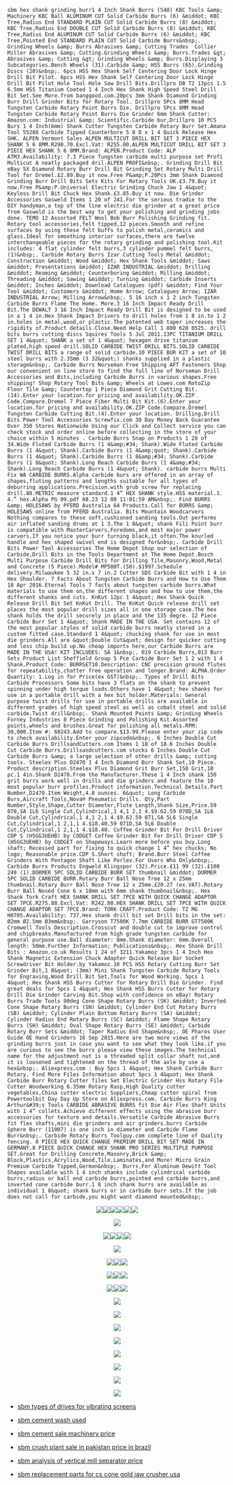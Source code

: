 
```
sbm hex shank grinding burr1 4 Inch Shank Burrs (548) KBC Tools &amp; Machinery KBC Ball ALUMINUM CUT Solid Carbide Burrs (6) &middot; KBC Tree,Radius End STANDARD PLAIN CUT Solid Carbide Burrs (8) &middot; KBC Tree,Radius End DOUBLE CUT Solid Carbide Burrs (8) &middot; KBC Tree,Radius End ALUMINUM CUT Solid Carbide Burrs (6) &middot; KBC Tree,Pointed End STANDARD PLAIN CUT Solid Carbide Burrs&nbsp;. Grinding Wheels &amp; Burrs Abrasives &amp; Cutting Trades  Collier Miller Abrasives &amp; Cutting.Grinding Wheels &amp; Burrs.Trades &gt; Abrasives &amp; Cutting &gt; Grinding Wheels &amp; Burrs.Displaying 3 Subcategories.Bench Wheels (31).Carbide &amp; HSS Burrs (65).Grinding Discs (20)&nbsp;. 6pcs HSS Hex Shank Self Centering Door Lock Hinge Drill Bit Pilot. 6pcs HSS Hex Shank Self Centering Door Lock Hinge Drill Bit Pilot Hole Tool Hole Saw Drill Bits.Drillpro DB T2 13pcs 1.5 6.5mm HSS Titanium Coated 1 4 Inch Hex Shank High Speed Steel Drill Bit Set.See More.from banggood.com.20pcs 3mm Shank Diamond Grinding Burr Drill Grinder Bits for Rotary Tool. Drillpro 5Pcs 8MM Head Tungsten Carbide Rotary Point Burrs Die. Drillpro 5Pcs 8MM Head Tungsten Carbide Rotary Point Burrs Die Grinder 6mm Shank Cutter: Amazon.com: Industrial &amp; Scientific.Carbide bur,Drillpro 10 PCS Burs 1 4 Inch(6mm) Shank Cutter Tungsten Carbide Rotary Burr Set.Amana Tool 55288 Carbide Tipped Counterbore 5 8 D x 1 4 Quick Release Hex SHK. ALPEN Vermont Sales ALPEN MULTICUT DRILL BIT SET 3 PIECE HEX SHANK 5 6 8MM.R290.70.Excl.Vat: R255.00.ALPEN MULTICUT DRILL BIT SET 3 PIECE HEX SHANK 5 6 8MM.Brand: ALPEN.Product Code: ALP ATM3.Availability: 7.3 Piece Tungsten carbide multi purpose set Profi Multicut A neatly packaged dril.ALPEN PROFI&nbsp;. Grinding Drill Bit eBay 5X Diamond Rotary Burr Drill Bit Grinding Set Rotary Multi Drill Tool for Dremel.£2.89.Buy it now.Free P&amp;P.20Pcs 3mm Shank Diamond Grinding Burr Drill Bits Sets Kits For Rotary Tools UK.£3.79.Buy it now.Free P&amp;P.Universal Electric Grinding Chuck Jaw 1 4&quot; Keyless Drill Bit Chuck Hex Shank.£3.85.Buy it now. Die Grinder Accessories Gasweld Items 1 20 of 241.For the serious tradie to the DIY handyman,a top of the line electric die grinder at a great price from Gasweld is the best way to get your polishing and grinding jobs done. TEMO 12 Assorted FELT Wool Bob Burr Polishing Grinding fit. Rotary tool accessories,felt tipped,12 pieces.Smooth and refine surfaces by using these felt buffs to polish metal,ceramics and glass.Ideal for smoothing interior surfaces,there are twelve interchangeable pieces for the rotary grinding and polishing tool.Kit includes: 4 flat cylinder felt burrs,3 cylinder pummel felt burrs,(1)&nbsp;. Carbide Rotary Burrs Izar Cutting Tools Metal &middot; Construction &middot; Wood &middot; Hex Shank Tools &middot; Saws &middot; Presentations &middot; IZAR INDUSTRIAL &middot; Drilling &middot; Reaming &middot; Counterboring &middot; Milling &middot; Threading &middot; Sawing &middot; Turning &middot; Carbide Inserts &middot; Inches &middot; Download Catalogues (pdf) &middot; Find Your Tool &middot; Customers &middot; Home Arrow; Catalogues Arrow; IZAR INDUSTRIAL Arrow; Milling Arrow&nbsp;. 5 16 inch x 1 2 inch Tungsten Carbide Burrs Flame The Home. More.3 16 Inch Impact Ready Drill Bit.The DEWALT 3 16 Inch Impact Ready Drill Bit is designed to be used in a 1 4 in.Hex Shank Impact Drivers to drill holes from 1 8 in.to 1 2 in.holes in metal,wood,or plastic.The patented web taper increases the rigidity of.Product details.Close.Need Help Call 1 800 628 0525. drill bits burrs cutting discs Squires Tools 5 Jul 2011.13PC TITANIUM DRILL SET 1 4&quot; SHANK a set of 1 4&quot; hexagon drive titanium plated,high speed drill.SOLID CARBIDE TWIST DRILL BITS.SOLID CARBIDE TWIST DRILL BITS a range of solid carbide.10 PIECE BUR KIT a set of 10 steel burrs with 2.35mm (3 32&quot;) shanks supplied in a plastic storage&nbsp;. Carbide Burrs Norseman Free Shipping AFT Fasteners Shop our convenient on line store to find the full line of Norseman Drill Accessories and Bits,including Carbide Burrs in various shapes.Free shipping! Shop Rotary Tool Bits &amp; Wheels at Lowes.com RotoZip Floor Tile &amp; Countertop 1 Piece Diamond Grit Cutting Bit.(14).Enter your location.for pricing and availability.OK.ZIP Code.Compare.Dremel 7 Piece Fiber Multi Bit Kit.(6).Enter your location.for pricing and availability.OK.ZIP Code.Compare.Dremel Tungsten Carbide Cutting Bit.(4).Enter your location. Drilling,Drill Bits Power Tool Accessories Screwfix.com 30 Day Money Back Guarantee Over 350 Stores Nationwide Using our Click and Collect service you can check stock and order online before collecting in the store of your choice within 5 minutes . Carbide Burrs Snap on Products 1 28 of 34.Wide Fluted Carbide Burrs (1 4&amp;#34; Shank).Wide Fluted Carbide Burrs (1 4&quot; Shank).Carbide Burrs (1 4&amp;quot; Shank).Carbide Burrs (1 4&quot; Shank).Carbide Burrs (1 8&amp;#34; Shank).Carbide Burrs (1 8&quot; Shank).Long Reach Carbide Burrs (1 4&amp;#34; Shank).Long Reach Carbide Burrs (1 4&quot; Shank). carbide burrs Multi Fix WA CARBIDE BURRS.Alpha carbide burs are offered in an array of shapes,fluting patterns and lengths suitable for all types of deburring applications.Precision.with grub screw for replacing drill.88.METRIC measure standard.1 4” HEX SHANK style.HSS material.1. 4.” hex.Alpha PG 09.pdf 88.23 12 08 11:01:59 AM&nbsp;. Find BURRS &amp; HOLESAWS by PFERD Australia 64 Products.Call for BURRS &amp; HOLESAWS online from PFERD Australia. Bits Mountain Woodcarvers Nothing compares to these soft,cushioned sanding tools.Out performs air inflated sanding drums at 1 3.The 1 8&quot; shank Fili Point burr is compatible with MasterCarvers,Foredoms,and most major power carvers.If you notice your burr turning black,it often.The knurled handle and hex shaped swivel end is designed for&nbsp;. Carbide Drill Bits Power Tool Accessories The Home Depot Shop our selection of Carbide,Drill Bits in the Tools Department at The Home Depot.Bosch Multi Purpose Carbide Drill Bits for Drilling Tile,Masonry,Wood,Metal and Concrete (5 Piece).Model# MP500T.(50).$1997.Schedule delivery.Milwaukee 5 32 in.x 7 in.2 Cutter SDS Carbide Bit with 1 4 in Hex Shoulder. 7 Facts About Tungsten Carbide Burrs and How to Use Them 18 Apr 2016.Eternal Tools 7 facts about tungsten carbide burrs.What materials to use them on,the different shapes and how to use them,the different shanks and cuts. KnKut 12pc 1 4&quot; Hex Shank Quick Release Drill Bit Set KnKut Drill. The KnKut Quick release drill set places the most popular drill sizes all in one storage case.The hex shank holds the drill securely in place and the 135 degre. 12 Piece Carbide Burr Set 1 4&quot; Shank MADE IN THE USA. Set contains 12 of the most popular styles of solid carbide burrs neatly stored in a custom fitted case.Standard 1 4&quot; chucking shank for use in most die grinders.All are &quot;Double Cut&quot; design for quicker cutting and less chip build up.No cheap imports here,our Carbide Burrs are MADE IN THE USA! KIT INCLUDES: SA 1&nbsp;. 019 Carbide Burrs,013 Burr Sets Product List Sheffield Group 5 Pce Carbide Burr Set 1 2 with 1 4 Shank.Product Code: BURRSET10.Description: CNC precision ground flutes for repeatability,chatter free operation and longer.Brand: ALPHA.Order Quantity: 1.Log in for Price(ex GST)&nbsp;. Types of Drill Bits Carbide Processors Some bits have 3 flats on the shank to prevent spinning under high torque loads.Others have 1 4&quot; hex shanks for use in a portable drill with a hex bit holder.Materials: General purpose twist drills for use in portable drills are available in different grades of high speed steel as well as cobalt steel and solid carbide.Twist drill&nbsp;. Shank Mounted Points &amp; Grinding Wheels Forney Industries 8 Piece Grinding and Polishing Kit.Assorted points,wheels and brushes.Great for polishing all metals.RPM: 30,000.Item #: 60243.Add to compare.$13.99.Please enter your zip code to check availability.Enter your zipcode&nbsp;. 6 Inches Double Cut Carbide Burrs DrillsandCutters.com Items 1 18 of 18.6 Inches Double Cut Carbide Burrs.Drillsandcutters.com stocks 6 Inches Double Cut Carbide Burrs &amp; a large selection of other drills &amp; cutting tools. Steelex Plus D2470 1 4 Inch Diamond Burr Shank Set,10 Piece. Product description.Steelex Plus Diamond Grit Burr Set,150 Grit,10 pc.1 4in.Shank D2470.From the Manufacturer.These 1 4 Inch shank 150 grit burrs work well in drills and die grinders and feature the 10 most popular burr profiles.Product information.Technical Details.Part Number,D2470.Item Weight,4.8 ounces. 6&quot; Long Carbide Burs,Aircraft Tools,Nova® Pneumatic Drills. Qty,Part Number,Style,Shape,Cutter Diameter,Flute Length,Shank Size,Price.59 070,SA 1L6 Single Cut,Cylindrical,1 4,1 2,1 4.$9.62.59 070D,SA 1L6 Double Cut,Cylindrical,1 4,1 2,1 4.$9.62.59 071,SA 5L6 Single Cut,Cylindrical,1 2,1,1 4.$18.40.59 071D,SA 5L6 Double Cut,Cylindrical,1 2,1,1 4.$18.40. Coffee Grinder Bit For Drill Driver CDP S (H5GG3UEHB) by CODGET Coffee Grinder Bit For Drill Driver CDP S (H5GG3UEHB) by CODGET on Shapeways.Learn more before you buy.Long shaft; Recessed part for fixing to quick change 1 4” hex chucks; No logo; Reasonable price.CDP S.Short shaft; Brand.Burr Steel Coffee Grinders With Pentagon Shaft Like Porlex.For Users Who Only&nbsp;. Carbide Burrs Products Engweld Klingspor (32).Price.£11 99 (32).£100 249 (1).DORMER 5PC SOLID CARBIDE BURR SET thumbnail &middot; DORMER 5PC SOLID CARBIDE BURR.Rotary Burr Ball Nose Tree 12 x 25mm thumbnail.Rotary Burr Ball Nose Tree 12 x 25mm.£20.27 (ex.VAT).Rotary Burr Ball Nosed Cone 6 x 18mm with 6mm shank thumbnail&nbsp;. Hex Shank Tork Craft HEX SHANK DRILL SET 7PCE WITH QUICK CHANGE ADAPTOR SET 7PCE.R275.88.Excl.Vat: R242.00.HEX SHANK DRILL SET 7PCE WITH QUICK CHANGE ADAPTOR SET 7PCE.Brand: TORK CRAFT.Product Code: TZ MG H0705.Availability: 737.Hex shank drill bit set Drill bits in the set: Ø2mm Ø2.5mm Ø3mm&nbsp;. Garryson T7500K 7.7mm CARBIDE BURR GT7500K Cromwell Tools Description.Crosscut and double cut to improve control and chipbreaks.Manufactured from high grade tungsten carbide for general purpose use.Ball diameter: 8mm.Shank diameter: 6mm.Overall length: 50mm.Further Information; Publications&nbsp;. Hex Shank Drill Bits : Amazon.co.uk Results 1 24 of 3211.Yakamoz 3pcs 1 4 Inch Hex Shank Magnetic Extension Chuck Adapter Quick Release Bar Socket Screwdriver Bit Holder.by Yakamoz.10 PCS HSS Rotary Cutting Burr Set Grinder Bit,1 8&quot; (3mm) Mini Shank Tungsten Carbide Rotary Tools for Engraving,Wood Drill Bit Set,Tools for Wood Working. 5pcs 1 4&quot; Hex Shank HSS Burrs Cutter for Rotary Drill Die Grinder. Find great deals for 5pcs 1 4&quot; Hex Shank HSS Burrs Cutter for Rotary Drill Die Grinder Carving Bit.Shop with confidence on eBay! Rotary Burrs Trade Tools 90deg Cone Shape Rotary Burrs (SK) &middot; Inverted Cone Shape Rotary Burrs (SN) &middot; Cylinder End Cut Rotary Burrs (SB) &middot; Cylinder Plain Bottom Rotary Burrs (SA) &middot; Cylinder Radius End Rotary Burrs (SC) &middot; Flame Shape Rotary Burrs (SH) &middot; Oval Shape Rotary Burrs (SE) &middot; Carbide Rotary Burr Sets &middot; Taper Radius End Shape&nbsp;. OE Pharos User Guide OE Hand Grinders 16 Sep 2015.Here are two more views of the grinding burrs just in case you want to see what they look like.if you are curious to see the burrs please view these images.The technical name for the adjustment nut is a threaded split collar shaft nut,and it is loosened and tightened on the thread of the axle by use a hex&nbsp;. Aliexpress.com : Buy 5pcs 1 4&quot; Hex Shank Carbide Burr Rotary. Find More Files Information about 5pcs 1 4&quot; Hex Shank Carbide Burr Rotary Cutter files Set Electric Grinder Hss Rotary File Cutter Woodworking 6.35mm Rotary Rasp,High Quality cutter vegetables,China cutter electric Suppliers,Cheap cutter spiral from Powertoolbit Day Day Up Store on Aliexpress.com. Carbide Burrs King Arthur&#39;s Tools CARBIDE ABRASIVE BURRS fit Die Air Flex Shaft Units with 1 4” collets.Achieve different effects using the abrasive burr accessories for texture and details.Versatile Carbide Abrasive Burrs fit flex shafts,mini die grinders and air grinders.burrs Carbide Sphere Burr (11007) is one inch in diameter and Carbide Flame Burr&nbsp;. Carbide Rotary Burrs Toolguy.com complete line of Quality fencing. 8 PIECE HEX QUICK CHANGE PREMIUM DRILL BIT SET MADE IN GERMANY.8 PIECE QUICK CHANGE HEX SHANK PRO SERIES MULTIPLE PURPOSE SET.Great for Drilling Concrete,Masonry,Brick &amp; Block,Plastics,Acrylics,Wood,Tile,Laminates,and More! Micro Grain Premium Carbide Tipped,German&nbsp;. Burrs,For Aluminum Dewitt Tool Shapes available with 1 4 inch shanks include cylindrical carbide burrs,radius or ball end carbide burrs,pointed end carbide burrs,and inverted cone carbide burr.1 8 inch shank burrs are available as individual 1 8&quot; shank burrs or in carbide burr sets.If the job does not call for carbide,you might want diamond mounted&nbsp;. 
```

<div align="center">
  
<a rel="nofollow" href="https://m.shibang-china.com?f=github&k=sbm+hex+shank+grinding+burr"><img src="https://static.shibang-china.com/en/l.png"></a><img src="https://static.shibang-china.com/en/hw.png"><a rel="nofollow" href="https://m.shibang-china.com/product/?f=github&k=sbm+hex+shank+grinding+burr"><img src="https://static.shibang-china.com/en/p.png"></a><a rel="nofollow" href="https://m.shibang-china.com/cases/?f=github&k=sbm+hex+shank+grinding+burr"><img src="https://static.shibang-china.com/en/c.png"></a><a rel="nofollow" href="https://m.shibang-china.com/news/?f=github&k=sbm+hex+shank+grinding+burr"><img src="https://static.shibang-china.com/en/n.png"></a><a rel="nofollow" href="https://m.shibang-china.com?f=github&k=sbm+hex+shank+grinding+burr"><img src="https://static.shibang-china.com/en/m.png"></a>

<a rel="nofollow" href="https://m.shibang-china.com/product/?f=github&k=sbm+hex+shank+grinding+burr"><img src="https://static.shibang-china.com/en/b.jpg"></a>
  
<a rel="nofollow" href="https://m.shibang-china.com/solution-aggregate.html?f=github&k=sbm+hex+shank+grinding+burr"><img src="https://static.shibang-china.com/en/a.jpg"></a><a rel="nofollow" href="https://m.shibang-china.com/solution-mine.html?f=github&k=sbm+hex+shank+grinding+burr"><img src="https://static.shibang-china.com/en/m.jpg"></a><a rel="nofollow" href="https://m.shibang-china.com/solution-mill.html?f=github&k=sbm+hex+shank+grinding+burr"><img src="https://static.shibang-china.com/en/g.jpg"></a><a rel="nofollow" href="https://m.shibang-china.com/solution-epc.html?f=github&k=sbm+hex+shank+grinding+burr"><img src="https://static.shibang-china.com/en/e.jpg"></a>

<a rel="nofollow" href="https://m.shibang-china.com/product/?f=github&k=sbm+hex+shank+grinding+burr"><img src="https://static.shibang-china.com/en/a-p.png"></a>

<a rel="nofollow" href="https://m.shibang-china.com/product/crusher/c6x.html?f=github&k=sbm+hex+shank+grinding+burr"><img src="https://static.shibang-china.com/en/j.jpg"></a><a rel="nofollow" href="https://m.shibang-china.com/product/crusher/ci5x.html?f=github&k=sbm+hex+shank+grinding+burr"><img src="https://static.shibang-china.com/en/i.jpg"></a><a rel="nofollow" href="https://m.shibang-china.com/product/crusher/hst.html?f=github&k=sbm+hex+shank+grinding+burr"><img src="https://static.shibang-china.com/en/c.jpg"></a>

<a rel="nofollow" href="https://m.shibang-china.com/product/mill/mtw.html?f=github&k=sbm+hex+shank+grinding+burr"><img src="https://static.shibang-china.com/en/mtw.jpg"></a><a rel="nofollow" href="https://m.shibang-china.com/product/mill/scm.html?f=github&k=sbm+hex+shank+grinding+burr"><img src="https://static.shibang-china.com/en/scm.jpg"></a><a rel="nofollow" href="https://m.shibang-china.com/product/mill/lm.html?f=github&k=sbm+hex+shank+grinding+burr"><img src="https://static.shibang-china.com/en/lm.jpg"></a>

<a rel="nofollow" href="https://m.shibang-china.com/product/sand/vsi6x.html?f=github&k=sbm+hex+shank+grinding+burr"><img src="https://static.shibang-china.com/en/6x.jpg"></a><a rel="nofollow" href="https://m.shibang-china.com/product/sand/vu.html?f=github&k=sbm+hex+shank+grinding+burr"><img src="https://static.shibang-china.com/en/vu.jpg"></a><a rel="nofollow" href="https://m.shibang-china.com/product/mobile/klun.html?f=github&k=sbm+hex+shank+grinding+burr"><img src="https://static.shibang-china.com/en/k.jpg"></a>

<a rel="nofollow" href="https://m.shibang-china.com/cases/?f=github&k=sbm+hex+shank+grinding+burr"><img src="https://static.shibang-china.com/en/case.png"></a>

<a rel="nofollow" href="https://m.shibang-china.com/cases/aggregate/202.html?f=github&k=sbm+hex+shank+grinding+burr"><img src="https://static.shibang-china.com/en/c-1.jpg"></a>

<a rel="nofollow" href="https://m.shibang-china.com/cases/aggregate/203.html?f=github&k=sbm+hex+shank+grinding+burr"><img src="https://static.shibang-china.com/en/c-2.jpg"></a>

<a rel="nofollow" href="https://m.shibang-china.com/cases/mill/123.html?f=github&k=sbm+hex+shank+grinding+burr"><img src="https://static.shibang-china.com/en/c-3.jpg"></a>

<a rel="nofollow" href="https://m.shibang-china.com/contact_us.html?f=github&k=sbm+hex+shank+grinding+burr"><img src="https://static.shibang-china.com/en/contact.png"></a>

<a rel="nofollow" href="https://swt.shibang-china.com/?f=github&k=sbm+hex+shank+grinding+burr"><img src="https://static.shibang-china.com/en/chat.png"></a>

<a rel="nofollow" href="https://whatsapp.shibangsoft.com/WhatsApp.php?f=github&k=sbm+hex+shank+grinding+burr"><img src="https://static.shibang-china.com/en/whatsapp.png"></a>

<a rel="nofollow" href="https://m.shibang-china.com/?f=github&k=sbm+hex+shank+grinding+burr"><img src="https://static.shibang-china.com/en/website.png"></a>

</div>


* [sbm types of drives for vibrating screens](sbm%20types%20of%20drives%20for%20vibrating%20screens.md)

* [sbm cement wash used](sbm%20cement%20wash%20used.md)

* [sbm cement sale machinery price](sbm%20cement%20sale%20machinery%20price.md)

* [sbm crush plant sale in pakistan price in brazil](sbm%20crush%20plant%20sale%20in%20pakistan%20price%20in%20brazil.md)

* [sbm analysis of vertical mill separator price](sbm%20analysis%20of%20vertical%20mill%20separator%20price.md)

* [sbm replacement parts for cs cone gold jaw crusher usa](sbm%20replacement%20parts%20for%20cs%20cone%20gold%20jaw%20crusher%20usa.md)